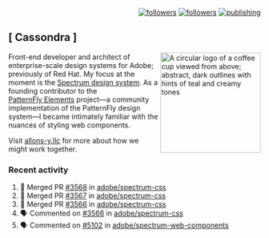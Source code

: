<p align="right"><a rel="me" href="https://front-end.social/@castastrophe">
    <img alt="followers" title="Follow me on Mastodon" src="https://img.shields.io/mastodon/follow/109297102751309835?domain=https%3A%2F%2Ffront-end.social&label=Follow&logo=mastodon&logoColor=white&style=for-the-badge&labelColor=008080&color=006969"/></a>
  <a href="https://codepen.io/castastrophe/">
    <img alt="followers" title="Follow me on CodePen" src="https://img.shields.io/badge/23-1?color=640464&labelColor=7c007c&style=for-the-badge&logo=codepen&label=Follow"/></a>
<a href="https://castastrophe.medium.com/">
    <img alt="publishing" title="View articles on Medium" src="https://img.shields.io/badge/107-1?color=666&labelColor=444&label=subscribe&logo=medium&logoColor=white&style=for-the-badge"/></a>
</p>

## [&nbsp;Cassondra&nbsp;]

<img align="right" src="https://github-production-user-asset-6210df.s3.amazonaws.com/1840295/253016758-ba468774-1cd3-42c2-8f43-947b5eeb5edf.png" height="200" alt="A circular logo of a coffee cup viewed from above; abstract, dark outlines with hints of teal and creamy tones">

Front-end developer and architect of enterprise-scale design systems for Adobe; previously of Red Hat. My focus at the moment is the [Spectrum design system](https://github.com/adobe/spectrum-css). As a founding contributor to the [PatternFly&nbsp;Elements](https://github.com/patternfly/patternfly-elements) project&mdash;a community implementation of the PatternFly design system&mdash;I became intimately familiar with the nuances of styling web components.

Visit [allons-y.llc](http://allons-y.llc/) for more about how we might work together.

### Recent activity

<!--START_SECTION:activity-->
1. 🎉 Merged PR [#3568](https://github.com/adobe/spectrum-css/pull/3568) in [adobe/spectrum-css](https://github.com/adobe/spectrum-css)
2. 🎉 Merged PR [#3567](https://github.com/adobe/spectrum-css/pull/3567) in [adobe/spectrum-css](https://github.com/adobe/spectrum-css)
3. 🎉 Merged PR [#3566](https://github.com/adobe/spectrum-css/pull/3566) in [adobe/spectrum-css](https://github.com/adobe/spectrum-css)
4. 🗣 Commented on [#3566](https://github.com/adobe/spectrum-css/pull/3566#issuecomment-2669814350) in [adobe/spectrum-css](https://github.com/adobe/spectrum-css)
5. 🗣 Commented on [#5102](https://github.com/adobe/spectrum-web-components/pull/5102#issuecomment-2669791737) in [adobe/spectrum-web-components](https://github.com/adobe/spectrum-web-components)
<!--END_SECTION:activity-->
